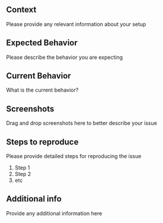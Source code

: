 ## Context

Please provide any relevant information about your setup

## Expected Behavior

Please describe the behavior you are expecting

## Current Behavior

What is the current behavior?

## Screenshots

Drag and drop screenshots here to better describe your issue

## Steps to reproduce

Please provide detailed steps for reproducing the issue

1. Step 1
2. Step 2
3. etc

## Additional info

Provide any additional information here
